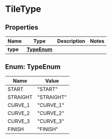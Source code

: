 
# TileType

## Properties
Name | Type | Description | Notes
------------ | ------------- | ------------- | -------------
**type** | [**TypeEnum**](#TypeEnum) |  | 


<a name="TypeEnum"></a>
## Enum: TypeEnum
Name | Value
---- | -----
START | &quot;START&quot;
STRAIGHT | &quot;STRAIGHT&quot;
CURVE_1 | &quot;CURVE_1&quot;
CURVE_2 | &quot;CURVE_2&quot;
CURVE_3 | &quot;CURVE_3&quot;
FINISH | &quot;FINISH&quot;



